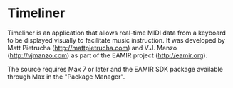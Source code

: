 # Timeliner
Timeliner is an application that allows real-time MIDI data from a keyboard to be displayed visually to facilitate music instruction. It was developed by Matt Pietrucha (http://mattpietrucha.com) and V.J. Manzo (http://vjmanzo.com) as part of the EAMIR project (http://eamir.org).

The source requires Max 7 or later and the EAMIR SDK package available through Max in the "Package Manager".
